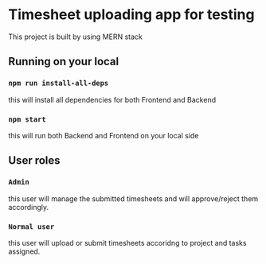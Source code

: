 # Timesheet uploading app for testing

This project is built by using MERN stack

## Running on your local

### `npm run install-all-deps`

this will install all dependencies for both Frontend and Backend

### `npm start`

this will run both Backend and Frontend on your local side


## User roles

### `Admin`

this user will manage the submitted timesheets and will approve/reject them accordingly.

### `Normal user`

this user will upload or submit timesheets accoridng to project and tasks assigned.
